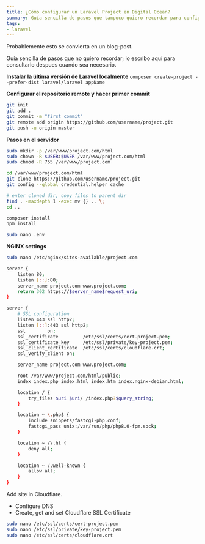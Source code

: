 ```yaml
---
title: ¿Cómo configurar un Laravel Project en Digital Ocean?
summary: Guía sencilla de pasos que tampoco quiero recordar para configurar un Laravel Project en Digital Ocean.
tags:
- laravel
---
```


Probablemente esto se convierta en un blog-post.

Guía sencilla de pasos que no quiero recordar; lo escribo aquí para consultarlo despues cuando sea necesario.

**Instalar la última versión de Laravel localmente**
`composer create-project --prefer-dist laravel/laravel appName`

**Configurar el repositorio remote y hacer primer commit**
```bash
git init
git add .
git commit -m "first commit"
git remote add origin https://github.com/username/project.git
git push -u origin master
```

**Pasos en el servidor**
```bash
sudo mkdir -p /var/www/project.com/html
sudo chown -R $USER:$USER /var/www/project.com/html
sudo chmod -R 755 /var/www/project.com

cd /var/www/project.com/html
git clone https://github.com/username/project.git
git config --global credential.helper cache

# enter cloned dir, copy files to parent dir
find . -maxdepth 1 -exec mv {} .. \;
cd ..

composer install
npm install

sudo nano .env
```

**NGINX settings**
```bash
sudo nano /etc/nginx/sites-available/project.com
```

```bash
server {
    listen 80;
    listen [::]:80;
    server_name project.com www.project.com;
    return 302 https://$server_name$request_uri;
}

server {
    # SSL configuration
    listen 443 ssl http2;
    listen [::]:443 ssl http2;
    ssl        on;
    ssl_certificate         /etc/ssl/certs/cert-project.pem;
    ssl_certificate_key     /etc/ssl/private/key-project.pem;
    ssl_client_certificate  /etc/ssl/certs/cloudflare.crt;
    ssl_verify_client on;

    server_name project.com www.project.com;

    root /var/www/project.com/html/public;
    index index.php index.html index.htm index.nginx-debian.html;

    location / {
        try_files $uri $uri/ /index.php?$query_string;
    }

    location ~ \.php$ {
        include snippets/fastcgi-php.conf;
        fastcgi_pass unix:/var/run/php/php8.0-fpm.sock;
    }

    location ~ /\.ht {
        deny all;
    }

    location ~ /.well-known {
        allow all;
    }
}
```

Add site in Cloudflare.
- Configure DNS
- Create, get and set Cloudflare SSL Certificate
```bash
sudo nano /etc/ssl/certs/cert-project.pem
sudo nano /etc/ssl/private/key-project.pem
sudo nano /etc/ssl/certs/cloudflare.crt
```

